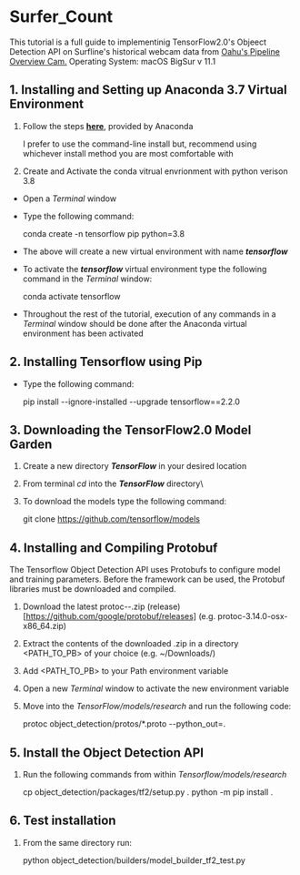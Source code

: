 # Surfer_Count

This tutorial is a full guide to implementinig TensorFlow2.0's Objeect Detection API on Surfline's historical webcam data from [Oahu's Pipeline Overview Cam.](https://www.surfline.com/surf-report/pipeline-overview/584204214e65fad6a7709cdf) Operating System: macOS BigSur v 11.1

## 1. Installing and Setting up Anaconda 3.7 Virtual Environment
1. Follow the steps [**here**](https://docs.anaconda.com/anaconda/install/mac-os/), provided by Anaconda

      I prefer to use the command-line install but, recommend using whichever install method you are most comfortable with

2. Create and Activate the conda vitrual envrionment with python verison 3.8
* Open a *Terminal* window
* Type the following command:

    conda create -n tensorflow pip python=3.8
    
* The above will create a new virtual environment with name ***tensorflow***
* To activate the ***tensorflow*** virtual environment type the following command in the *Terminal* window: 

    conda activate tensorflow
    
* Throughout the rest of the tutorial, execution of any commands in a *Terminal* window should be done after the Anaconda virtual environment has been activated

## 2. Installing Tensorflow using Pip
* Type the following command:

    pip install --ignore-installed --upgrade tensorflow==2.2.0
    
## 3. Downloading the TensorFlow2.0 Model Garden
1. Create a new directory ***TensorFlow*** in your desired location
2. From terminal *cd* into the ***TensorFlow*** directory\
3. To download the models type the following command:
    
    git clone https://github.com/tensorflow/models
    
## 4. Installing and Compiling Protobuf

The Tensorflow Object Detection API uses Protobufs to configure model and training parameters. Before the framework can be used, the Protobuf libraries must be downloaded and compiled.

1. Download the latest protoc-*-*.zip (release)[https://github.com/google/protobuf/releases] (e.g. protoc-3.14.0-osx-x86_64.zip)
2. Extract the contents of the downloaded .zip in a directory <PATH_TO_PB> of your choice (e.g. ~/Downloads/)
3. Add <PATH_TO_PB> to your Path environment variable
4. Open a new *Terminal* window to activate the new environment variable
5. Move into the *TensorFlow/models/research* and run the following code:

    protoc object_detection/protos/*.proto --python_out=.
    
## 5. Install the Object Detection API
1. Run the following commands from within *Tensorflow/models/research*

    cp object_detection/packages/tf2/setup.py .
    python -m pip install .
    
## 6. Test installation
1. From the same directory run:

    python object_detection/builders/model_builder_tf2_test.py
    
    
    
    



